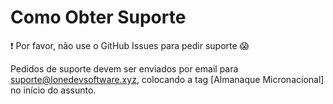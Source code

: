 # Como Obter Suporte

:exclamation: Por favor, não use o GitHub Issues para pedir suporte :scream:

Pedidos de suporte devem ser enviados por email para <suporte@lonedevsoftware.xyz>, colocando a tag [Almanaque Micronacional] no início do assunto.